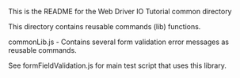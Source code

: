 This is the README for the Web Driver IO Tutorial common directory

This directory contains reusable commands (lib) functions.

commonLib.js - Contains several form validation error messages as reusable commands.

See formFieldValidation.js for main test script that uses this library.
